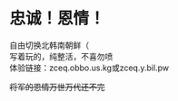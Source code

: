 # 忠诚！恩情！
自由切换北韩南朝鲜（    
写着玩的，纯整活，不喜勿喷     
体验链接：zceq.obbo.us.kg或zceq.y.bil.pw   
  
~~将军的恩情万世万代还不完~~
